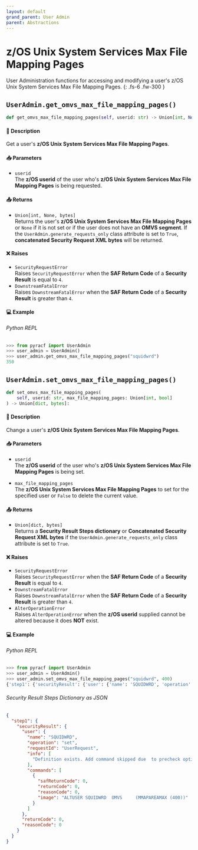 ```yaml
---
layout: default
grand_parent: User Admin
parent: Abstractions
---
```


# z/OS Unix System Services Max File Mapping Pages

User Administration functions for accessing and modifying a user's z/OS Unix System Services Max File Mapping Pages. 
{: .fs-6 .fw-300 }

## `UserAdmin.get_omvs_max_file_mapping_pages()`

```python
def get_omvs_max_file_mapping_pages(self, userid: str) -> Union[int, None, bytes]:
```

#### 📄 Description

Get a user's **z/OS Unix System Services Max File Mapping Pages**.

#### 📥 Parameters
* `userid`<br>
  The **z/OS userid** of the user who's **z/OS Unix System Services Max File Mapping Pages** is being requested.

#### 📤 Returns
* `Union[int, None, bytes]`<br>
  Returns the user's **z/OS Unix System Services Max File Mapping Pages** or `None` if it is not set or if the user does not have an **OMVS segment**. If the `UserAdmin.generate_requests_only` class attribute is set to `True`, **concatenated Security Request XML bytes** will be returned.

#### ❌ Raises
* `SecurityRequestError`<br>
  Raises `SecurityRequestError` when the **SAF Return Code** of a **Security Result** is equal to `4`.
* `DownstreamFatalError`<br>
  Raises `DownstreamFatalError` when the **SAF Return Code** of a **Security Result** is greater than `4`.

#### 💻 Example

###### Python REPL
```python
>>> from pyracf import UserAdmin
>>> user_admin = UserAdmin()
>>> user_admin.get_omvs_max_file_mapping_pages("squidwrd")
350
```

## `UserAdmin.set_omvs_max_file_mapping_pages()`

```python
def set_omvs_max_file_mapping_pages(
    self, userid: str, max_file_mapping_pages: Union[int, bool]
) -> Union[dict, bytes]:
```

#### 📄 Description

Change a user's **z/OS Unix System Services Max File Mapping Pages**.

#### 📥 Parameters
* `userid`<br>
  The **z/OS userid** of the user who's **z/OS Unix System Services Max File Mapping Pages** is being set.

* `max_file_mapping_pages`<br>
  The **z/OS Unix System Services Max File Mapping Pages** to set for the specified user or `False` to delete the current value.

#### 📤 Returns
* `Union[dict, bytes]`<br>
  Returns a **Security Result Steps dictionary** or **Concatenated Security Request XML bytes** if the `UserAdmin.generate_requests_only` class attribute is set to `True`.

#### ❌ Raises
* `SecurityRequestError`<br>
  Raises `SecurityRequestError` when the **SAF Return Code** of a **Security Result** is equal to `4`.
* `DownstreamFatalError`<br>
  Raises `DownstreamFatalError` when the **SAF Return Code** of a **Security Result** is greater than `4`.
* `AlterOperationError`<br>
  Raises `AlterOperationError` when the **z/OS userid** supplied cannot be altered because it does **NOT** exist.

#### 💻 Example

###### Python REPL
```python
>>> from pyracf import UserAdmin
>>> user_admin = UserAdmin()
>>> user_admin.set_omvs_max_file_mapping_pages("squidwrd", 400)
{'step1': {'securityResult': {'user': {'name': 'SQUIDWRD', 'operation': 'set', 'requestId': 'UserRequest', 'info': ['Definition exists. Add command skipped due  to precheck option'], 'commands': [{'safReturnCode': 0, 'returnCode': 0, 'reasonCode': 0, 'image': 'ALTUSER SQUIDWRD  OMVS     (MMAPAREAMAX (400))'}]}, 'returnCode': 0, 'reasonCode': 0, 'runningUserid': 'testuser'}}}
```

###### Security Result Steps Dictionary as JSON
```json
{
  "step1": {
    "securityResult": {
      "user": {
        "name": "SQUIDWRD",
        "operation": "set",
        "requestId": "UserRequest",
        "info": [
          "Definition exists. Add command skipped due  to precheck option"
        ],
        "commands": [
          {
            "safReturnCode": 0,
            "returnCode": 0,
            "reasonCode": 0,
            "image": "ALTUSER SQUIDWRD  OMVS     (MMAPAREAMAX (400))"
          }
        ]
      },
      "returnCode": 0,
      "reasonCode": 0
    }
  }
}
```